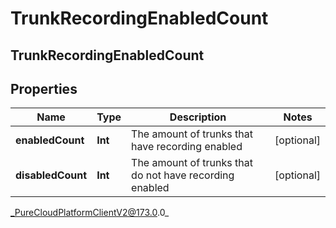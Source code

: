 # TrunkRecordingEnabledCount

## TrunkRecordingEnabledCount

## Properties

|Name | Type | Description | Notes|
|------------ | ------------- | ------------- | -------------|
| **enabledCount** | **Int** | The amount of trunks that have recording enabled | [optional] |
| **disabledCount** | **Int** | The amount of trunks that do not have recording enabled | [optional] |



_PureCloudPlatformClientV2@173.0.0_
